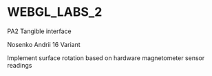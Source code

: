 # WEBGL_LABS_2

PA2 Tangible interface

Nosenko Andrii 16 Variant

Implement surface rotation based on hardware magnetometer sensor readings
